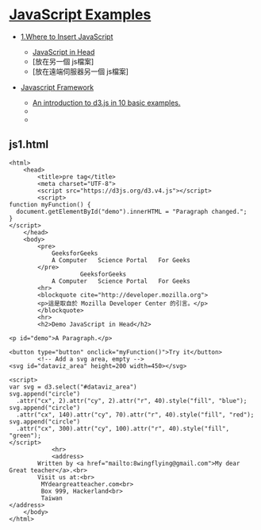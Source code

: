# [JavaScript Examples](https://www.w3schools.com/js/js_examples.asp)

- [1.Where to Insert JavaScript](https://www.w3schools.com/js/tryit.asp?filename=tryjs_whereto_head)
  - [JavaScript in Head](https://www.w3schools.com/js/tryit.asp?filename=tryjs_whereto_head)
  - [放在另一個 js檔案]
  - [放在遠端伺服器另一個 js檔案]

- [Javascript Framework]()
  - [An introduction to d3.js in 10 basic examples.](https://www.d3-graph-gallery.com/intro_d3js.html)
  - <!-- Load d3.js -->
  - <script src="https://d3js.org/d3.v4.js"></script> 







## js1.html

```
<html> 
    <head> 
        <title>pre tag</title> 
		<meta charset="UTF-8">
		<script src="https://d3js.org/d3.v4.js"></script>
		<script>
function myFunction() {
  document.getElementById("demo").innerHTML = "Paragraph changed.";
}
</script>
    </head> 
    <body> 
        <pre> 
            GeeksforGeeks 
            A Computer   Science Portal   For Geeks 
        </pre> 
		            GeeksforGeeks 
            A Computer   Science Portal   For Geeks 
		<hr>
		<blockquote cite="http://developer.mozilla.org">
        <p>這是取自於 Mozilla Developer Center 的引言。</p>
        </blockquote>
		<hr>
		<h2>Demo JavaScript in Head</h2>

<p id="demo">A Paragraph.</p>

<button type="button" onclick="myFunction()">Try it</button>
		<!-- Add a svg area, empty -->
<svg id="dataviz_area" height=200 width=450></svg>

<script>
var svg = d3.select("#dataviz_area")
svg.append("circle")
  .attr("cx", 2).attr("cy", 2).attr("r", 40).style("fill", "blue");
svg.append("circle")
  .attr("cx", 140).attr("cy", 70).attr("r", 40).style("fill", "red");
svg.append("circle")
  .attr("cx", 300).attr("cy", 100).attr("r", 40).style("fill", "green");
</script>
			<hr>
			<address>
        Written by <a href="mailto:8wingflying@gmail.com">My dear Great teacher</a>.<br>
        Visit us at:<br>
         MYdeargreatteacher.com<br>
         Box 999, Hackerland<br>
         Taiwan
</address>
    </body> 
</html> 
```




##

```

```





##

```

```





##

```

```


